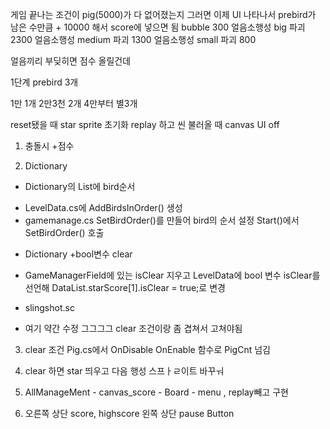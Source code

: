 
게임 끝나는 조건이 pig(5000)가 다 없어졌는지
그러면 이제 UI 나타나서 prebird가 남은 수만큼 + 10000 해서 score에 넣으면 됨
bubble 300
얼음소행성 big 파괴 2300
얼음소행성 medium 파괴 1300
얼음소행성 small 파괴 800

얼음끼리 부딪히면 점수 올릴건데


1단계
prebird 3개

1만 1개
2만3천 2개
4만부터 별3개




reset됐을 때 star sprite 초기화
replay 하고 씬 불러올 때 canvas UI off


1. 충돌시 +점수

2. Dictionary
* Dictionary의 List에 bird순서
- LevelData.cs에 AddBirdsInOrder() 생성
- gamemanage.cs SetBirdOrder()를 만들어 bird의 순서 설정
                Start()에서 SetBirdOrder() 호출

* Dictionary +bool변수 clear
- GameManagerField에 있는 isClear 지우고 LevelData에 bool 변수 isClear를 선언해 DataList.starScore[1].isClear = true;로 변경

* slingshot.sc
- 여기 약간 수정 그그그그 clear 조건이랑 좀 겹쳐서 고쳐야됨

3. clear 조건
Pig.cs에서 OnDisable OnEnable 함수로 PigCnt 넘김

4. clear 하면 star 띄우고 다음 행성 스프ㅏㄹ이트 바꾸ㅝ

5. AllManageMent - canvas_score - Board - menu , replay빼고 구현

6. 오른쪽 상단 score, highscore
왼쪽 상단 pause Button